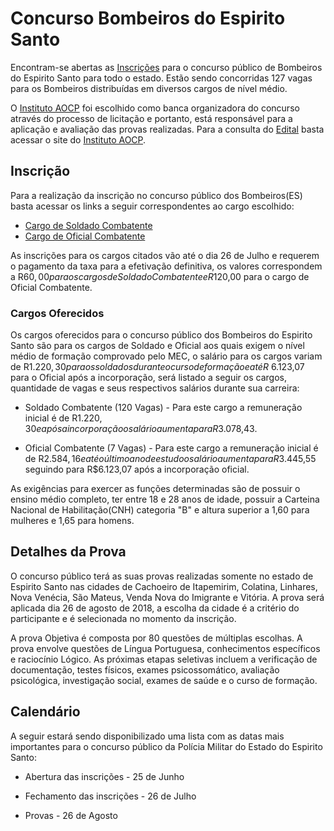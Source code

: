 # Concurso Bombeiros do Espirito Santo

Encontram-se abertas as [Inscrições](http://www.institutoaocp.org.br/concursos.jsp) para o concurso público de Bombeiros do Espirito Santo para todo o estado. Estão sendo concorridas 127 vagas para os Bombeiros distribuídas em diversos cargos de nível médio.

O [Instituto AOCP](http://www.institutoaocp.org.br) foi escolhido como banca organizadora do concurso através do processo de licitação e portanto, está responsável para a aplicação e avaliação das provas realizadas. Para a consulta do [Edital](http://www.institutoaocp.org.br/concursos.jsp) basta acessar o site do [Instituto AOCP](http://www.institutoaocp.org.br/concursos.jsp).

## Inscrição 

Para a realização da inscrição no concurso público dos Bombeiros(ES) basta acessar os links a seguir correspondentes ao cargo escolhido:
* [Cargo de Soldado Combatente](http://www.institutoaocp.org.br/concurso.jsp?id=197)
* [Cargo de Oficial Combatente](http://www.institutoaocp.org.br/concurso.jsp?id=198)

As inscrições para os cargos citados vão até o dia 26 de Julho e requerem o pagamento da taxa para a efetivação definitiva, os valores correspondem a R$60,00 para os cargos de Soldado Combatente e R$120,00 para o cargo de Oficial Combatente.


### Cargos Oferecidos 

Os cargos oferecidos para o concurso público dos Bombeiros do Espirito Santo são para os cargos de Soldado e Oficial aos quais exigem o nível médio de formação comprovado pelo MEC, o salário para os cargos variam de R$1.220,30 para os soldados durante o curso de formação e até R$ 6.123,07 para o Oficial após a incorporação, será listado a seguir os cargos, quantidade de vagas e seus respectivos salários durante sua carreira: 

* Soldado Combatente (120 Vagas) - Para este cargo a remuneração inicial é de R$1.220,30 e após a incorporação o salário aumenta para R$3.078,43.

* Oficial Combatente (7 Vagas) - Para este cargo a remuneração inicial é de R$2.584,16 e até o último ano de estudo o salário aumenta para R$3.445,55 seguindo para R$6.123,07 após a incorporação oficial.

As exigências para exercer as funções determinadas são de possuir o ensino médio completo, ter entre 18 e 28 anos de idade, possuir a Carteina Nacional de Habilitação(CNH) categoria "B" e altura superior a 1,60 para mulheres e 1,65 para homens.


## Detalhes da Prova 

O concurso público terá as suas provas realizadas somente no estado de Espirito Santo nas cidades de Cachoeiro de Itapemirim, Colatina, Linhares, Nova Venécia, São Mateus, Venda Nova do Imigrante e Vitória. A prova será aplicada dia 26 de agosto de 2018, a escolha da cidade é a critério do participante e é selecionada no momento da inscrição.  

A prova Objetiva é composta por 80 questões de múltiplas escolhas. A prova envolve questões de Língua Portuguesa, conhecimentos específicos e raciocínio Lógico. As próximas etapas seletivas incluem a verificação de documentação, testes físicos, exames psicossomático, avaliação psicológica, investigação social, exames de saúde e o curso de formação.

## Calendário 

A seguir estará sendo disponibilizado uma lista com as datas mais importantes para o concurso público da Polícia Militar do Estado do Espirito Santo:

* Abertura das inscrições - 25 de Junho 

* Fechamento das inscrições - 26 de Julho 

* Provas - 26 de Agosto 

  
